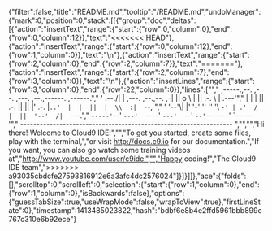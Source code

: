 {"filter":false,"title":"README.md","tooltip":"/README.md","undoManager":{"mark":0,"position":0,"stack":[[{"group":"doc","deltas":[{"action":"insertText","range":{"start":{"row":0,"column":0},"end":{"row":0,"column":12}},"text":"<<<<<<< HEAD"},{"action":"insertText","range":{"start":{"row":0,"column":12},"end":{"row":1,"column":0}},"text":"\n"},{"action":"insertText","range":{"start":{"row":2,"column":0},"end":{"row":2,"column":7}},"text":"======="},{"action":"insertText","range":{"start":{"row":2,"column":7},"end":{"row":3,"column":0}},"text":"\n"},{"action":"insertLines","range":{"start":{"row":3,"column":0},"end":{"row":22,"column":0}},"lines":["","     ,-----.,--.                  ,--. ,---.   ,--.,------.  ,------.","    '  .--./|  | ,---. ,--.,--. ,-|  || o   \\  |  ||  .-.  \\ |  .---'","    |  |    |  || .-. ||  ||  |' .-. |`..'  |  |  ||  |  \\  :|  `--, ","    '  '--'\\|  |' '-' ''  ''  '\\ `-' | .'  /   |  ||  '--'  /|  `---.","     `-----'`--' `---'  `----'  `---'  `--'    `--'`-------' `------'","    ----------------------------------------------------------------- ","","","Hi there! Welcome to Cloud9 IDE!","","To get you started, create some files, play with the terminal,","or visit http://docs.c9.io for our documentation.","If you want, you can also go watch some training videos at","http://www.youtube.com/user/c9ide.","","Happy coding!","The Cloud9 IDE team",">>>>>>> a93035cbdcfe27593816912e6a3afc4dc2576024"]}]}]]},"ace":{"folds":[],"scrolltop":0,"scrollleft":0,"selection":{"start":{"row":1,"column":0},"end":{"row":1,"column":0},"isBackwards":false},"options":{"guessTabSize":true,"useWrapMode":false,"wrapToView":true},"firstLineState":0},"timestamp":1413485023822,"hash":"bdbf6e8b4e2ffd5961bbb899c767c310e6b92ece"}